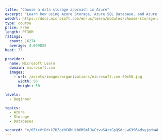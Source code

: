 ```yaml
---
title: "Choose a data storage approach in Azure"
excerpt: "Learn how using Azure Storage, Azure SQL Database, and Azure Cosmos DB - or a combination of them - for your business scenario is the best way to get the most performant solution."
webUrl: https://docs.microsoft.com/en-us/learn/modules/choose-storage-approach-in-azure/
type: course
price: Free
length: PT30M
ratings:
  count: 16274
  average: 4.699828
heat: 73

provider:
  name: Microsoft Learn
  domain: microsoft.com
  images:
    - url: /assets/images/organizations/microsoft.com-50x50.jpg
      width: 50
      height: 50

levels:
  - Beginner

topics:
  - Azure
  - Storage
  - Databases

secured: "v/OZtxVtDd+k7HZgzHCOhUk86MSmlJwCtvwS4+tGpQSdcLwK3S64dsyjqNnWKW8a73S6VYsfHZDmueK9H6XwmtJTVTYcm1iaS8WAB7svuaZpE4iM54EI2pHhEw3JCiye5II7cDWEfxGsHkMN80rptJH2V/yoRnWpkdsuJEoazON3aEU1koP5SCRO3xiX68rZUdftlwwnZo7zIKmAcGemDEL4bxt7AItBudC43eiURRsD7q9UFSKYwH6FZhQVCzFSdZV2dxhm/5URY07Je7RP9BgpTxuBQxsifFbSzyesL33FZ8a9+69Pz2sAnnpIOydLa14ICGDBI8P5Sm/BylxFP6YQpRX1cFFo4LZem/7nvPGslktaByhj1QVdUfo9AT/gAQkhh1vSwhgbomyEoTzG7W6uAhb1WCLLurX9LszvEXPkS2I6AXmnwKrkYQ32InYu;tEmFOsKWUe+Bgm0ByFgrwA=="
---
```


